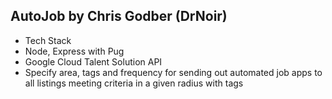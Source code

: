 ## AutoJob by Chris Godber (DrNoir) 
* Tech Stack
* Node, Express with Pug 
* Google Cloud Talent Solution API
* Specify area, tags and frequency for sending out automated job apps to all listings meeting criteria in a given radius with tags
